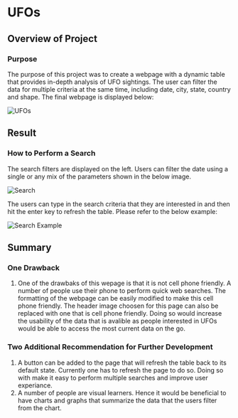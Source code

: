 # UFOs
## Overview of Project
### Purpose
The purpose of this project was to create a webpage with a dynamic table that provides in-depth analysis of UFO sightings. The user can filter the data for multiple criteria at the same time, including date, city, state, country and shape. The final webpage is displayed below:

![UFOs](https://github.com/shayanafzal/UFOs/blob/03fd7aff624e7bd6062dadcf87aaa4bf064dd929/static/images/webpage.png)

## Result
### How to Perform a Search
The search filters are displayed on the left. Users can filter the date using a single or any mix of the parameters shown in the below image. 

![Search](https://github.com/shayanafzal/UFOs/blob/c53e99ec2364765c8491603b7b45edc5c1095c5d/static/images/search.png)

The users can type in the search criteria that they are interested in and then hit the enter key to refresh the table.
Please refer to the below example:

![Search Example](https://github.com/shayanafzal/UFOs/blob/2a963fb8296397bf824789fa865232a44345f503/static/images/search%20results.png)

## Summary
### One Drawback
1.	One of the drawbaks of this wepage is that it is not cell phone friendly. A number of people use their phone to perform quick web searches. The formatting of the webpage can be easily modified to make this cell phone friendly. The header image choosen for this page can also be replaced with one that is cell phone friendly. Doing so would increase the usability of the data that is avalible as people interested in UFOs would be able to access the most current data on the go.

### Two Additional Recommendation for Further Development
1.	A button can be added to the page that will refresh the table back to its default state. Currently one has to refresh the page to do so. Doing so with make it easy to perform multiple searches and improve user experiance.
2.	A number of people are visual learners. Hence it would be beneficial to have charts and graphs that summarize the data that the users filter from the chart.  

